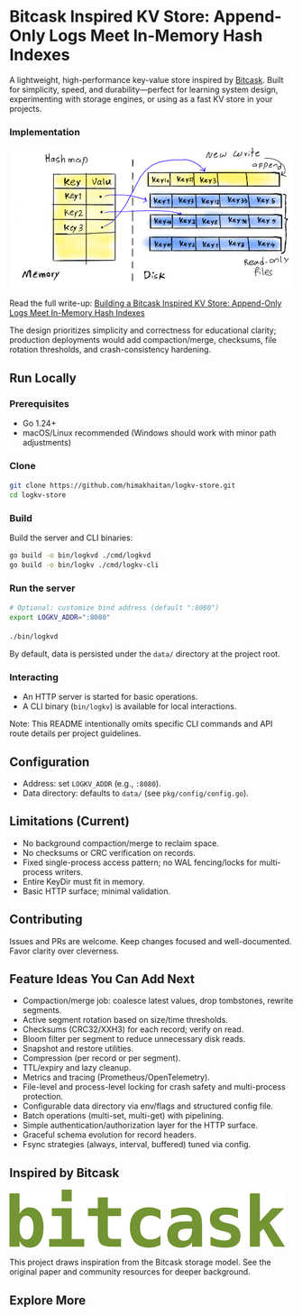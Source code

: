 # Bitcask Inspired KV Store: Append-Only Logs Meet In-Memory Hash Indexes

A lightweight, high-performance key-value store inspired by [Bitcask](https://riak.com/assets/bitcask-intro.pdf).
Built for simplicity, speed, and durability—perfect for learning system design, experimenting with storage engines, or using as a fast KV store in your projects.

### Implementation

![Header](https://github.com/himakhaitan/logkv-store/blob/main/resources/header.png)

Read the full write-up: [Building a Bitcask Inspired KV Store: Append-Only Logs Meet In-Memory Hash Indexes](https://himakhaitan.substack.com/p/building-a-bitcask-inspired-kv-store)

The design prioritizes simplicity and correctness for educational clarity; production deployments would add compaction/merge, checksums, file rotation thresholds, and crash-consistency hardening.

## Run Locally

### Prerequisites

- Go 1.24+
- macOS/Linux recommended (Windows should work with minor path adjustments)

### Clone

```bash
git clone https://github.com/himakhaitan/logkv-store.git
cd logkv-store
```

### Build

Build the server and CLI binaries:

```bash
go build -o bin/logkvd ./cmd/logkvd
go build -o bin/logkv ./cmd/logkv-cli
```

### Run the server

```bash
# Optional: customize bind address (default ":8080")
export LOGKV_ADDR=":8080"

./bin/logkvd
```

By default, data is persisted under the `data/` directory at the project root. 

### Interacting

- An HTTP server is started for basic operations.
- A CLI binary (`bin/logkv`) is available for local interactions.

Note: This README intentionally omits specific CLI commands and API route details per project guidelines.

## Configuration

- Address: set `LOGKV_ADDR` (e.g., `:8080`).
- Data directory: defaults to `data/` (see `pkg/config/config.go`).

## Limitations (Current)

- No background compaction/merge to reclaim space.
- No checksums or CRC verification on records.
- Fixed single-process access pattern; no WAL fencing/locks for multi-process writers.
- Entire KeyDir must fit in memory.
- Basic HTTP surface; minimal validation.

## Contributing

Issues and PRs are welcome. Keep changes focused and well-documented. Favor clarity over cleverness.

## Feature Ideas You Can Add Next

- Compaction/merge job: coalesce latest values, drop tombstones, rewrite segments.
- Active segment rotation based on size/time thresholds.
- Checksums (CRC32/XXH3) for each record; verify on read.
- Bloom filter per segment to reduce unnecessary disk reads.
- Snapshot and restore utilities.
- Compression (per record or per segment).
- TTL/expiry and lazy cleanup.
- Metrics and tracing (Prometheus/OpenTelemetry).
- File-level and process-level locking for crash safety and multi-process protection.
- Configurable data directory via env/flags and structured config file.
- Batch operations (multi-set, multi-get) with pipelining.
- Simple authentication/authorization layer for the HTTP surface.
- Graceful schema evolution for record headers.
- Fsync strategies (always, interval, buffered) tuned via config.

## Inspired by Bitcask

![bitcask](https://github.com/himakhaitan/logkv-store/blob/main/resources/bitcask.png)

This project draws inspiration from the Bitcask storage model. See the original paper and community resources for deeper background.

## Explore More

